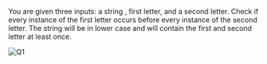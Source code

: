 You are given three inputs: a string , first letter, and a second letter. Check if every instance of the first letter occurs before every instance of the second letter. The string will be in lower case and will contain the first and second letter at least once.

![Q1](https://lh5.googleusercontent.com/rzyyheEvF3bqm94KgUGraPyaE0t7_8IRXZ2p5zgAbbHUAJM8w-EWTrLiPXoEzkngrnEEPE3PkBd99xq0umpJGSOmgyMAaYleaX1ZYPkrF8pdOjeIBQZnUh2D_I_5=w185)
